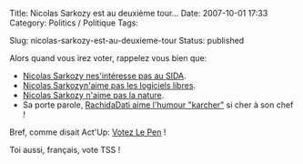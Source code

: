 Title: Nicolas Sarkozy est au deuxième tour...
Date: 2007-10-01 17:33
Category: Politics / Politique
Tags:

Slug: nicolas-sarkozy-est-au-deuxieme-tour
Status: published

Alors quand vous irez voter, rappelez vous bien que:

-   [Nicolas Sarkozy nes'intéresse pas au SIDA](\%22http://www.aides.org/presse/communiques/sarkozy-2-actu.php\%22).
-   [Nicolas Sarkozyn'aime pas les logiciels libres](\%22http://www.ffii.fr/sarkozy-presidentielle-2007\%22).
-   [Nicolas Sarkozy n'aime pas la nature](\%22http://www.lalliance-2007.org/index.php?page=notes&parti=HDDB45794bbf919f8&mode=campagne\%22).
-   Sa porte parole, [RachidaDati aime l'humour "karcher"](\%22http://youtube.com/watch?v=xR7pHvh-y5A\%22) si cher à son chef !

Bref, comme disait Act'Up: [Votez Le Pen](\%22http://www.indigenes37.org/IMG/arton141.jpg\%22) !  
  
Toi aussi, français, vote TSS !

